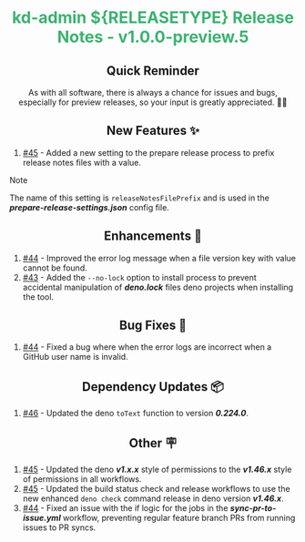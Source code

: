 <h1 align="center" style="color: mediumseagreen;font-weight: bold;">
kd-admin ${RELEASETYPE} Release Notes - v1.0.0-preview.5
</h1>

<h2 align="center" style="font-weight: bold;">Quick Reminder</h2>

<div align="center">

As with all software, there is always a chance for issues and bugs, especially for preview releases, so your input is greatly appreciated. 🙏🏼
</div>

<h2 align="center" style="font-weight: bold;">New Features ✨</h2>

1. [#45](https://github.com/KinsonDigital/kd-admin/issues/45) - Added a new setting to the prepare release process to prefix release notes files with a value.
> [!Note]
> The name of this setting is `releaseNotesFilePrefix` and is used in the _**prepare-release-settings.json**_ config file.

<h2 align="center" style="font-weight: bold;">Enhancements 💎</h2>

1. [#44](https://github.com/KinsonDigital/kd-admin/issues/44) - Improved the error log message when a file version key with value cannot be found.
2. [#43](https://github.com/KinsonDigital/kd-admin/issues/43) - Added the `--no-lock` option to install process to prevent accidental manipulation of _**deno.lock**_ files deno projects when installing the tool.

<h2 align="center" style="font-weight: bold;">Bug Fixes 🐛</h2>

1. [#44](https://github.com/KinsonDigital/kd-admin/issues/44) - Fixed a bug where when the error logs are incorrect when a GitHub user name is invalid.

<h2 align="center" style="font-weight: bold;">Dependency Updates 📦</h2>

1. [#46](https://github.com/KinsonDigital/kd-admin/pull/46) - Updated the deno `toText` function to version _**0.224.0**_.

<h2 align="center" style="font-weight: bold;">Other 🪧</h2>

1. [#45](https://github.com/KinsonDigital/kd-admin/issues/45) - Updated the deno _**v1.x.x**_ style of permissions to the _**v1.46.x**_ style of permissions in all workflows.
2. [#45](https://github.com/KinsonDigital/kd-admin/issues/45) - Updated the build status check and release workflows to use the new enhanced `deno check` command release in deno version _**v1.46.x**_.
3. [#44](https://github.com/KinsonDigital/kd-admin/issues/44) - Fixed an issue with the if logic for the jobs in the _**sync-pr-to-issue.yml**_ workflow, preventing regular feature branch PRs from running issues to PR syncs.
